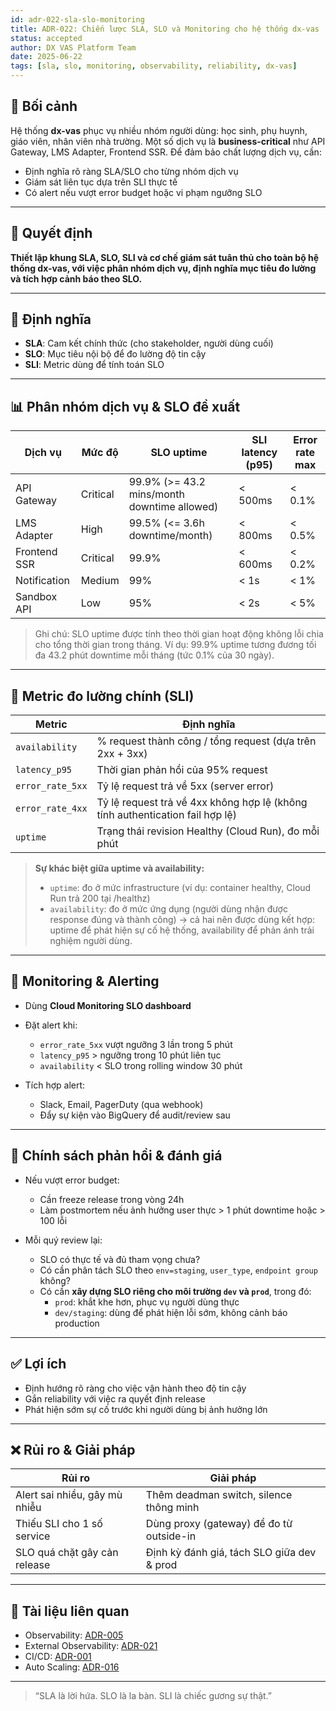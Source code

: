 ```yaml
---
id: adr-022-sla-slo-monitoring
title: ADR-022: Chiến lược SLA, SLO và Monitoring cho hệ thống dx-vas
status: accepted
author: DX VAS Platform Team
date: 2025-06-22
tags: [sla, slo, monitoring, observability, reliability, dx-vas]
---
```


## 📌 Bối cảnh

Hệ thống **dx-vas** phục vụ nhiều nhóm người dùng: học sinh, phụ huynh, giáo viên, nhân viên nhà trường. Một số dịch vụ là **business-critical** như API Gateway, LMS Adapter, Frontend SSR. Để đảm bảo chất lượng dịch vụ, cần:
- Định nghĩa rõ ràng SLA/SLO cho từng nhóm dịch vụ
- Giám sát liên tục dựa trên SLI thực tế
- Có alert nếu vượt error budget hoặc vi phạm ngưỡng SLO

---

## 🧠 Quyết định

**Thiết lập khung SLA, SLO, SLI và cơ chế giám sát tuân thủ cho toàn bộ hệ thống dx-vas, với việc phân nhóm dịch vụ, định nghĩa mục tiêu đo lường và tích hợp cảnh báo theo SLO.**

---

## 🧩 Định nghĩa

- **SLA**: Cam kết chính thức (cho stakeholder, người dùng cuối)
- **SLO**: Mục tiêu nội bộ để đo lường độ tin cậy
- **SLI**: Metric dùng để tính toán SLO

---

## 📊 Phân nhóm dịch vụ & SLO đề xuất

| Dịch vụ | Mức độ | SLO uptime | SLI latency (p95) | Error rate max |
|--------|---------|------------|-------------------|----------------|
| API Gateway | Critical | 99.9% (>= 43.2 mins/month downtime allowed) | < 500ms | < 0.1% |
| LMS Adapter | High | 99.5% (<= 3.6h downtime/month) | < 800ms | < 0.5% |
| Frontend SSR | Critical | 99.9% | < 600ms | < 0.2% |
| Notification | Medium | 99% | < 1s | < 1% |
| Sandbox API | Low | 95% | < 2s | < 5% |

> Ghi chú: SLO uptime được tính theo thời gian hoạt động không lỗi chia cho tổng thời gian trong tháng. Ví dụ: 99.9% uptime tương đương tối đa 43.2 phút downtime mỗi tháng (tức 0.1% của 30 ngày).

---

## 📏 Metric đo lường chính (SLI)

| Metric | Định nghĩa |
|--------|------------|
| `availability` | % request thành công / tổng request (dựa trên 2xx + 3xx) |
| `latency_p95` | Thời gian phản hồi của 95% request |
| `error_rate_5xx` | Tỷ lệ request trả về 5xx (server error) |
| `error_rate_4xx` | Tỷ lệ request trả về 4xx không hợp lệ (không tính authentication fail hợp lệ) |
| `uptime` | Trạng thái revision Healthy (Cloud Run), đo mỗi phút |

> **Sự khác biệt giữa uptime và availability:**
> - `uptime`: đo ở mức infrastructure (ví dụ: container healthy, Cloud Run trả 200 tại /healthz)
> - `availability`: đo ở mức ứng dụng (người dùng nhận được response đúng và thành công)
> → cả hai nên được dùng kết hợp: uptime để phát hiện sự cố hệ thống, availability để phản ánh trải nghiệm người dùng.

---

## 🚨 Monitoring & Alerting

- Dùng **Cloud Monitoring SLO dashboard**
- Đặt alert khi:
  - `error_rate_5xx` vượt ngưỡng 3 lần trong 5 phút
  - `latency_p95` > ngưỡng trong 10 phút liên tục
  - `availability` < SLO trong rolling window 30 phút

- Tích hợp alert:
  - Slack, Email, PagerDuty (qua webhook)
  - Đẩy sự kiện vào BigQuery để audit/review sau

---

## 💼 Chính sách phản hồi & đánh giá

- Nếu vượt error budget:
  - Cần freeze release trong vòng 24h
  - Làm postmortem nếu ảnh hưởng user thực > 1 phút downtime hoặc > 100 lỗi

- Mỗi quý review lại:
  - SLO có thực tế và đủ tham vọng chưa?
  - Có cần phân tách SLO theo `env=staging`, `user_type`, `endpoint group` không?
  - Có cần **xây dựng SLO riêng cho môi trường `dev` và `prod`**, trong đó:
    - `prod`: khắt khe hơn, phục vụ người dùng thực
    - `dev/staging`: dùng để phát hiện lỗi sớm, không cảnh báo production

---

## ✅ Lợi ích

- Định hướng rõ ràng cho việc vận hành theo độ tin cậy
- Gắn reliability với việc ra quyết định release
- Phát hiện sớm sự cố trước khi người dùng bị ảnh hưởng lớn

---

## ❌ Rủi ro & Giải pháp

| Rủi ro | Giải pháp |
|--------|-----------|
| Alert sai nhiều, gây mù nhiễu | Thêm deadman switch, silence thông minh |
| Thiếu SLI cho 1 số service | Dùng proxy (gateway) để đo từ outside-in |
| SLO quá chặt gây cản release | Định kỳ đánh giá, tách SLO giữa dev & prod |

---

## 📎 Tài liệu liên quan

- Observability: [ADR-005](./adr-005-observability.md)
- External Observability: [ADR-021](./adr-021-external-observability.md)
- CI/CD: [ADR-001](./adr-001-ci-cd.md)
- Auto Scaling: [ADR-016](./adr-016-auto-scaling.md)

---
> “SLA là lời hứa. SLO là la bàn. SLI là chiếc gương sự thật.”
